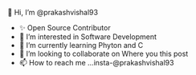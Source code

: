 👋 Hi, I’m @prakashvishal93
- ✨ Open Source Contributor
- 👀 I’m interested in Software Development
- 🌱 I’m currently learning Phyton and C
- 💞️ I’m looking to collaborate on Where you this post
- 📫 How to reach me ...insta-@prakashvishal93
